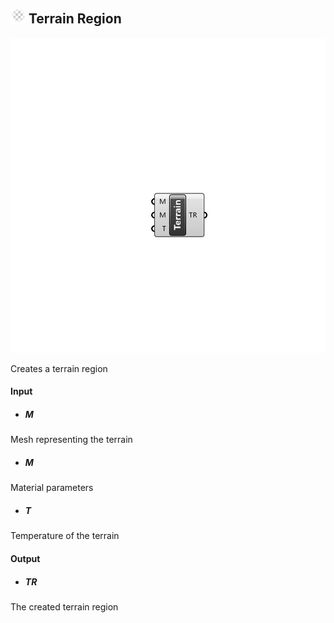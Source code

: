 ## ![](../../images/icons/Terrain_Region.png) Terrain Region

![](../../images/components/Terrain_Region.png)

Creates a terrain region

#### Input
* ##### M 
Mesh representing the terrain
* ##### M 
Material parameters
* ##### T 
Temperature of the terrain

#### Output
* ##### TR
The created terrain region